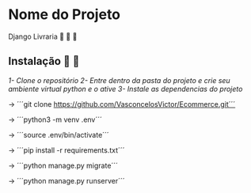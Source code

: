 # Nome do Projeto

Django Livraria  :notebook_with_decorative_cover: :notebook_with_decorative_cover: :snake:

## Instalação  :floppy_disk: :floppy_disk:

*1- Clone o repositório*
*2- Entre dentro da pasta do projeto e crie seu ambiente virtual python e o ative* 
*3- Instale as dependencias do projeto*

->  ´´´git clone https://github.com/VasconcelosVictor/Ecommerce.git´´´

-> ´´´python3 -m venv .env´´´

-> ´´´source .env/bin/activate´´´

-> ´´´pip install -r requirements.txt´´´

-> ´´´python manage.py migrate´´´

-> ´´´python manage.py runserver´´´


